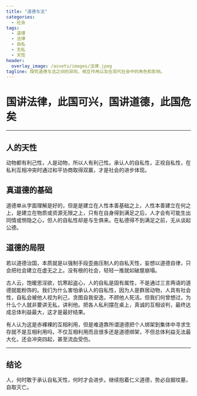 ```yaml
---
title: "道德与法"
categories:
  - 社会
tags:
  - 道德
  - 法律
  - 自私
  - 无私
  - 天性
header:
  overlay_image: /assets/images/法律.jpeg
tagline: 探究道德与法之间的异同、相互作用以及在现代社会中的角色和影响。 
---
```


# 国讲法律，此国可兴，国讲道德，此国危矣

---

## 人的天性

动物都有利己性，人是动物，所以人有利己性。承认人的自私性，正视自私性，在私利互相冲突时通过和平协商取得双赢，才是社会的进步体现。

## 真道德的基础

道德单从字面理解是好的，但是是建立在人性本善基础之上，人性本善建立在何之上，是建立在物质或资源无限之上，只有在自身得到满足之后，人才会有可能生出同情或恻隐之心，但人的自私性却是与生俱来。在私德得不到满足之前，无从谈起公德。

## 道德的局限

若以道德治国，本质就是以强制手段歪曲压制人的自私天性，妄想以道德自律，只会把社会建立在虚无之上。没有根的社会，轻轻一推就如破屋崩塌。

古人云，饱暖思淫欲，饥寒起盗心，人的自私是固有属性，不是通过三言两语的道德就能粉饰的。我们为什么害怕承认人的自私性，因为人是群居动物，人具有社会性，自私会被他人视为利己，贪图自我安逸，不顾他人死活。但我们何曾想过，为什么个人就非要讲无私，讲利他。把各人私利摆在桌上，真诚的互相谈判，最终达成总体利益最大，这才是最好结果。

有人认为这是赤裸裸的互相利用，但是难道靠所谓道德把个人绑架到集体中寻求生存就不是互相利用吗，不仅互相利用而且很多还是道德绑架，不但总体利益无法最大化，还会冲突四起，甚至流血受伤。

---

## 结论

人，何时敢于承认自私天性，何时才会进步。继续抱着仁义道德，势必自掘坟墓，自取灭亡。
